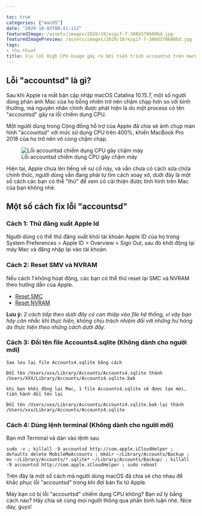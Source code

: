 ```yaml
---

toc: true
categories: ["macOS"]
date: "2020-10-03T08:41:11Z"
featuredImage: /assets/images/2020/10/ezgif-7-380d370680bd.jpg
featuredImagePreview: /assets/images/2020/10/ezgif-7-380d370680bd.jpg
tags:
- thu-thuat
title: Fix lỗi High CPU Usage gây ra bởi tiến trình accountsd trên macOS Catalina
---
```


## Lỗi "accountsd" là gì?

Sau khi Apple ra mắt bản cập nhập macOS Catalina 10.15.7, một số người dùng phản ánh Mac của họ bỗng nhiên trở nên chậm chạp hơn so với bình thường, mà nguyên nhân chính được phát hiện là do một process có tên "accountsd" gây ra lỗi chiếm dụng CPU.

Một người dùng trong Cộng đồng hỗ trợ của Apple đã chia sẻ ảnh chụp màn hình "accountsd" với mức sử dụng CPU trên 400%, khiến MacBook Pro 2018 của họ trở nên vô cùng chậm chạp.

<figure class="kg-card kg-image-card kg-card-hascaption"><img src="/assets/images/2020/10/ezgif-7-380d370680bd.jpg" class="kg-image" alt="Lỗi accountsd chiếm dụng CPU gây chậm máy" srcset="/assets/images/size/w600/2020/10/ezgif-7-380d370680bd.jpg 600w, /assets/images/2020/10/ezgif-7-380d370680bd.jpg 800w" sizes="(min-width: 720px) 720px"><figcaption class="text-center">Lỗi accountsd chiếm dụng CPU gây chậm máy</figcaption></figure>

Hiện tại, Apple chưa lên tiếng về sự cố này, và vẫn chưa có cách sửa chữa chính thức, người dùng vẫn đang phải tự tìm cách xoay xở, dưới đây là một số cách các bạn có thể "thử" để xem có cải thiện được tình hình trên Mac của bạn không nhé.

## Một số cách fix lỗi "accountsd"

### Cách 1: Thử đăng xuất Apple Id

Người dùng có thể thử đăng xuất khỏi tài khoản Apple ID của họ trong System Preferences \> Apple ID \> Overview \> Sign Out, sau đó khởi động lại máy Mac và đăng nhập lại vào tài khoản.

### Cách 2: Reset SMV và NVRAM

Nếu cách 1 không hoạt động, các bạn có thể thử reset lại SMC và NVRAM theo hướng dẫn của Apple.

- [Reset SMC](https://support.apple.com/en-us/HT201295)
- [Reset NVRAM](https://support.apple.com/en-us/HT204063)

**Lưu ý:** _2 cách tiếp theo dưới đây có can thiệp vào file hệ thống, vì vậy bạn hãy cân nhắc khi thực hiện, không chịu trách nhiệm đối với những hư hỏng do thực hiện theo những cách dưới đây._

### Cách 3: Đổi tên file Accounts4.sqlite (Không dành cho người mới)

    Sao lưu lại file Accounts4.sqlite bằng cách
    
    Đổi tên /Users/xxx/Library/Accounts/Accounts4.sqlite thành /Users/XXX/Library/Accounts/Accounts4.sqlite.bak
    
    khi bạn khởi động lại Mac, 1 file Accounts4.sqlite sẽ được tạo mới, tiến hành đổi tên lại
    
    Đổi tên /Users/xxx/Library/Accounts/Accounts4.sqlite.bak lại thành /Users/xxx/Library/Accounts/Accounts4.sqlite

### Cách 4: Dùng lệnh terminal (Không dành cho người mới)

Bạn mở Terminal và dán vào lệnh sau

    sudo -v ; killall -9 accountsd http://com.apple.iCloudHelper ; defaults delete MobileMeAccounts ; mkdir ~/Library/Accounts/Backup ; mv ~/Library/Accounts/*.sqlite* ~/Library/Accounts/Backup/ ; killall -9 accountsd http://com.apple.iCloudHelper ; sudo reboot

Trên đây là một số cách mà người dùng macOS đã chia sẻ cho nhau để khắc phục lỗi "accountsd" trong khi đợi bản fix từ Apple.

Máy bạn có bị lỗi "accountsd" chiếm dụng CPU không? Bạn xử lý bằng cách nào? Hãy chia sẻ cùng mọi người thông qua phần bình luận nhé. Nice day, guys!

